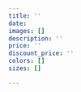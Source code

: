 ```yaml
---
title: ''
date: 
images: []
description: ''
price: ''
discount_price: ''
colors: []
sizes: []

---
```

